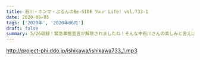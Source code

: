 ```yaml
---
title: 石川・ホンマ・ぶるんのBe-SIDE Your Life! vol.733-1
date: 2020-06-05
tags: ['2020年', '2020年06月']
draft: false
summary: 5/26収録！緊急事態宣言が解除されましたね！そんな中石川さんの楽しみと言えば･･･
---
```


http://project-phi.ddo.jp/ishikawa/ishikawa733_1.mp3
